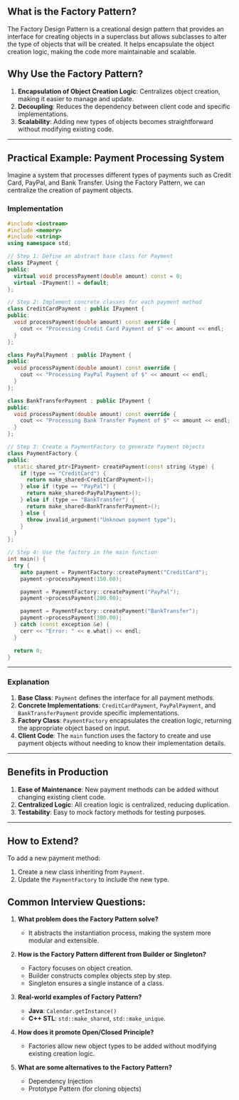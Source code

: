## What is the Factory Pattern?

The Factory Design Pattern is a creational design pattern that provides an interface for creating objects in a superclass but allows subclasses to alter the type of objects that will be created. It helps encapsulate the object creation logic, making the code more maintainable and scalable.

## Why Use the Factory Pattern?

1. **Encapsulation of Object Creation Logic**: Centralizes object creation, making it easier to manage and update.
2. **Decoupling**: Reduces the dependency between client code and specific implementations.
3. **Scalability**: Adding new types of objects becomes straightforward without modifying existing code.

---

## Practical Example: Payment Processing System

Imagine a system that processes different types of payments such as Credit Card, PayPal, and Bank Transfer. Using the Factory Pattern, we can centralize the creation of payment objects.

### Implementation

```cpp
#include <iostream>
#include <memory>
#include <string>
using namespace std;

// Step 1: Define an abstract base class for Payment
class IPayment {
public:
  virtual void processPayment(double amount) const = 0;
  virtual ~IPayment() = default;
};

// Step 2: Implement concrete classes for each payment method
class CreditCardPayment : public IPayment {
public:
  void processPayment(double amount) const override {
    cout << "Processing Credit Card Payment of $" << amount << endl;
  }
};

class PayPalPayment : public IPayment {
public:
  void processPayment(double amount) const override {
    cout << "Processing PayPal Payment of $" << amount << endl;
  }
};

class BankTransferPayment : public IPayment {
public:
  void processPayment(double amount) const override {
    cout << "Processing Bank Transfer Payment of $" << amount << endl;
  }
};

// Step 3: Create a PaymentFactory to generate Payment objects
class PaymentFactory {
public:
  static shared_ptr<IPayment> createPayment(const string &type) {
    if (type == "CreditCard") {
      return make_shared<CreditCardPayment>();
    } else if (type == "PayPal") {
      return make_shared<PayPalPayment>();
    } else if (type == "BankTransfer") {
      return make_shared<BankTransferPayment>();
    } else {
      throw invalid_argument("Unknown payment type");
    }
  }
};

// Step 4: Use the factory in the main function
int main() {
  try {
    auto payment = PaymentFactory::createPayment("CreditCard");
    payment->processPayment(150.00);

    payment = PaymentFactory::createPayment("PayPal");
    payment->processPayment(200.00);

    payment = PaymentFactory::createPayment("BankTransfer");
    payment->processPayment(300.00);
  } catch (const exception &e) {
    cerr << "Error: " << e.what() << endl;
  }

  return 0;
}
```

---

### Explanation

1. **Base Class**: `Payment` defines the interface for all payment methods.
2. **Concrete Implementations**: `CreditCardPayment`, `PayPalPayment`, and `BankTransferPayment` provide specific implementations.
3. **Factory Class**: `PaymentFactory` encapsulates the creation logic, returning the appropriate object based on input.
4. **Client Code**: The `main` function uses the factory to create and use payment objects without needing to know their implementation details.

---

## Benefits in Production

1. **Ease of Maintenance**: New payment methods can be added without changing existing client code.
2. **Centralized Logic**: All creation logic is centralized, reducing duplication.
3. **Testability**: Easy to mock factory methods for testing purposes.

---

## How to Extend?

To add a new payment method:

1. Create a new class inheriting from `Payment`.
2. Update the `PaymentFactory` to include the new type.

## Common Interview Questions:

1. **What problem does the Factory Pattern solve?**

   - It abstracts the instantiation process, making the system more modular and extensible.

2. **How is the Factory Pattern different from Builder or Singleton?**

   - Factory focuses on object creation.
   - Builder constructs complex objects step by step.
   - Singleton ensures a single instance of a class.

3. **Real-world examples of Factory Pattern?**

   - **Java**: `Calendar.getInstance()`
   - **C++ STL**: `std::make_shared`, `std::make_unique`.

4. **How does it promote Open/Closed Principle?**

   - Factories allow new object types to be added without modifying existing creation logic.

5. **What are some alternatives to the Factory Pattern?**
   - Dependency Injection
   - Prototype Pattern (for cloning objects)
